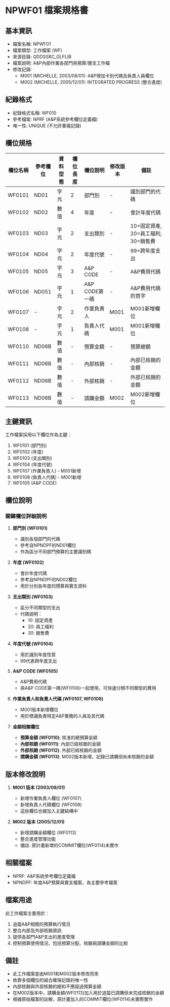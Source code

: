 # NPWF01 檔案規格書

## 基本資訊
- 檔案名稱: NPWF01
- 檔案類型: 工作檔案 (WF)
- 來源目錄: QDDSSRC_GLFLIB
- 檔案說明: A&P內部作業各部門與預算/實支工作檔
- 修改記錄: 
  - M001 (MICHELLE, 2003/08/01): A&P增加卡別代碼及負責人員欄位
  - M002 (MICHELLE, 2005/12/01): INTEGRATED PROGRESS (整合進度)

## 紀錄格式
- 紀錄格式名稱: WF010
- 參考檔案: NPRF (A&P系統參考欄位定義檔)
- 唯一性: UNIQUE (不允許重複記錄)

## 欄位規格
| 欄位名稱 | 參考欄位 | 資料型態 | 欄位長度 | 欄位說明 | 修改版本 | 備註 |
|---------|---------|---------|---------|---------|---------|------|
| WF0101 | ND01 | 字元 | 2 | 部門別 | - | 識別部門的代碼 |
| WF0102 | ND02 | 數值 | 4 | 年度 | - | 會計年度代碼 |
| WF0103 | ND03 | 字元 | 2 | 支出類別 | - | 10=固定資產, 20=員工福利, 30=銷售費 |
| WF0104 | ND04 | 字元 | 2 | 年度代號 | - | 99=跨年度支出 |
| WF0105 | ND05 | 字元 | 3 | A&P CODE | - | A&P費用代碼 |
| WF0106 | ND051 | 字元 | 1 | A&P CODE第一碼 | - | A&P費用代碼的首字 |
| WF0107 | - | 字元 | 2 | 作業負責人 | M001 | M001新增欄位 |
| WF0108 | - | 字元 | 1 | 負責人代碼 | M001 | M001新增欄位 |
| WF0110 | ND06B | 數值 | - | 預算金額 | - | 預算總額 |
| WF0111 | ND06B | 數值 | - | 內部核銷 | - | 內部已核銷的金額 |
| WF0112 | ND06B | 數值 | - | 外部核銷 | - | 外部已核銷的金額 |
| WF0113 | ND06B | 數值 | - | 請購金額 | M002 | M002新增欄位 |

## 主鍵資訊
工作檔案採用以下欄位作為主鍵：
1. WF0101 (部門別)
2. WF0102 (年度)
3. WF0103 (支出類別)
4. WF0104 (年度代號)
5. WF0107 (作業負責人) - M001新增
6. WF0108 (負責人代碼) - M001新增
7. WF0105 (A&P CODE)

## 欄位說明
### 關鍵欄位詳細說明
1. **部門別 (WF0101)**
   - 識別各個部門的代碼
   - 參考自NPNDPF的ND01欄位
   - 作為區分不同部門預算的主要識別碼

2. **年度 (WF0102)**
   - 會計年度代碼
   - 參考自NPNDPF的ND02欄位
   - 用於分別各年度的預算與實支資料

3. **支出類別 (WF0103)**
   - 區分不同類型的支出
   - 代碼說明：
     - 10: 固定資產
     - 20: 員工福利
     - 30: 銷售費

4. **年度代號 (WF0104)**
   - 用於識別年度性質
   - 99代表跨年度支出

5. **A&P CODE (WF0105)**
   - A&P費用代碼
   - 與A&P CODE第一碼(WF0106)一起使用，可快速分類不同類型的費用

6. **作業負責人和負責人代碼 (WF0107, WF0108)**
   - M001版本新增欄位
   - 用於標識負責特定A&P業務的人員及其代碼

7. **金額相關欄位**
   - **預算金額 (WF0110)**: 核准的總預算金額
   - **內部核銷 (WF0111)**: 內部已經核銷的金額
   - **外部核銷 (WF0112)**: 外部已經核銷的金額
   - **請購金額 (WF0113)**: M002版本新增，記錄已請購但尚未核銷的金額

## 版本修改說明
1. **M001 版本 (2003/08/01)**
   - 新增作業負責人欄位 (WF0107)
   - 新增負責人代碼欄位 (WF0108)
   - 這些欄位也被加入主鍵結構中

2. **M002 版本 (2005/12/01)**
   - 新增請購金額欄位 (WF0113)
   - 整合進度管理功能
   - 備註: 原計畫新增的COMMIT欄位(WF0114)未實作

## 相關檔案
- NPRF: A&P系統參考欄位定義檔
- NPNDPF: 年度A&P預算與實支檔案，為主要參考檔案

## 檔案用途
此工作檔案主要用於：
1. 追蹤A&P相關的預算執行情況
2. 整合內部及外部核銷資訊
3. 提供各部門A&P支出的進度管理
4. 控制預算使用情況，包括預算分配、核銷與請購金額的比較

## 備註
- 此工作檔案是由M001和M002版本修改而來
- 依靠多個欄位的組合確保記錄的唯一性
- 內部核銷與外部核銷的總和不應超過預算金額
- 在M002版本中，請購金額(WF0113)加入用於追蹤已請購但未完成核銷的金額
- 根據原始檔案的註解，原計畫加入的COMMIT欄位(WF0114)未實際實作 
